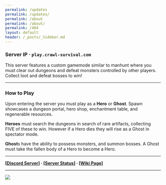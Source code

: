 ```yaml
---
permalink: /updates
permalink: /updates/
permalink: /about
permalink: /about/
permalink: /404
layout: default
header: /_posts/_Sidebar.md
---
```


### **Server IP ·** `play.crawl-survival.com`

This server features a custom gamemode similar to manhunt where you must clear out dungeons and defeat monsters controlled by other players. Collect loot and defeat bosses to win!


***

### How to Play

Upon entering the server you must play as a **Hero** or **Ghost**. Spawn showcases a dungeon portal, hero shop, enchantment table, and regenerable resources. 

**Heroes** must search the dungeons in search of rare artifacts, collecting FIVE of these to win. However if a Hero dies they will rise as a Ghost in spectator mode.

**Ghost**s have the ability to possess monsters, and summon bosses. A Ghost must take the fallen body of a Hero to become a Hero. 


***
**[[Discord Server](https://discord.gg/KmRTgvDh5N)] · [[Server Status](https://www.crawl-survival.com/wiki/#server-status)] · [[Wiki Page](https://www.crawl-survival.com/wiki)]**

***

![](http://status.mclive.eu/Minecraft%201.16.3%20Java%20Edition/play.crawl-survival.com/25565/banner.png)
